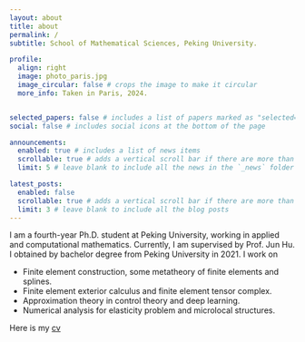 ```yaml
---
layout: about
title: about
permalink: /
subtitle: School of Mathematical Sciences, Peking University.

profile:
  align: right
  image: photo_paris.jpg
  image_circular: false # crops the image to make it circular
  more_info: Taken in Paris, 2024.


selected_papers: false # includes a list of papers marked as "selected={true}"
social: false # includes social icons at the bottom of the page

announcements:
  enabled: true # includes a list of news items
  scrollable: true # adds a vertical scroll bar if there are more than 3 news items
  limit: 5 # leave blank to include all the news in the `_news` folder

latest_posts:
  enabled: false
  scrollable: true # adds a vertical scroll bar if there are more than 3 new posts items
  limit: 3 # leave blank to include all the blog posts
---
```


I am a fourth-year Ph.D. student at Peking University, working in applied and computational mathematics. Currently, I am supervised by Prof. Jun Hu. I obtained by bachelor degree from Peking University in 2021. I work on

- Finite element construction, some metatheory of finite elements and splines.
- Finite element exterior calculus and finite element tensor complex.
- Approximation theory in control theory and deep learning.
- Numerical analysis for elasticity problem and microlocal structures.







Here is my [cv](/assets/pdf/CV_LINTING.pdf)